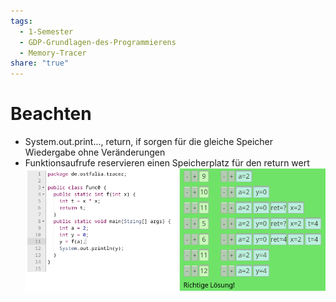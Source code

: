 ```yaml
---
tags:
  - 1-Semester
  - GDP-Grundlagen-des-Programmierens
  - Memory-Tracer
share: "true"
---
```

# Beachten
- System.out.print..., return, if sorgen für die gleiche Speicher Wiedergabe ohne Veränderungen 
- Funktionsaufrufe reservieren einen Speicherplatz für den return wert ![java-memory-tracer.png](./images/java-memory-tracer.png#)
